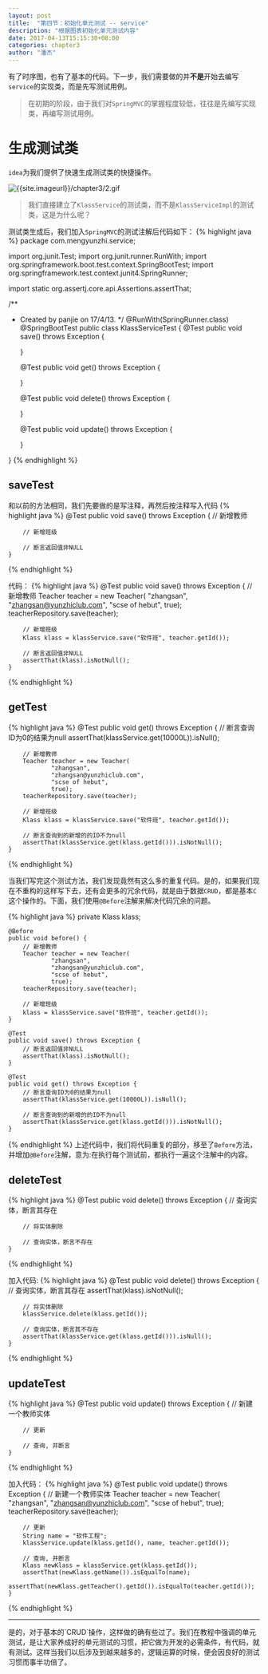 ```yaml
---
layout: post
title:  "第四节：初始化单元测试 -- service"
description: "根据图表初始化单元测试内容"
date: 2017-04-13T15:15:30+08:00
categories: chapter3
author: "潘杰"
---
```

有了时序图，也有了基本的代码。下一步，我们需要做的并**不是**开始去编写`service`的实现类，而是先写测试用例。

> 在初期的阶段，由于我们对`SpringMVC`的掌握程度较低，往往是先编写实现类，再编写测试用例。

# 生成测试类
`idea`为我们提供了快速生成测试类的快捷操作。

![{{site.imageurl}}/chapter3/2.gif]({{site.imageurl}}/chapter3/2.gif)

> 我们直接建立了`KlassService`的测试类，而不是`KlassServiceImpl`的测试类，这是为什么呢？

测试类生成后，我们加入`SpringMVC`的测试注解后代码如下：
{% highlight java %}
package com.mengyunzhi.service;

import org.junit.Test;
import org.junit.runner.RunWith;
import org.springframework.boot.test.context.SpringBootTest;
import org.springframework.test.context.junit4.SpringRunner;

import static org.assertj.core.api.Assertions.assertThat;

/**
 * Created by panjie on 17/4/13.
 */
@RunWith(SpringRunner.class)
@SpringBootTest
public class KlassServiceTest {
    @Test
    public void save() throws Exception {

    }

    @Test
    public void get() throws Exception {

    }

    @Test
    public void delete() throws Exception {

    }

    @Test
    public void update() throws Exception {

    }

}
{% endhighlight %}

## saveTest
和以前的方法相同，我们先要做的是写注释，再然后按注释写入代码
{% highlight java %}
    @Test
    public void save() throws Exception {
        // 新增教师
        
        // 新增班级

        // 断言返回值非NULL
    }
{% endhighlight %}

代码：
{% highlight java %}
    @Test
    public void save() throws Exception {
        // 新增教师
        Teacher teacher = new Teacher(
                "zhangsan",
                "zhangsan@yunzhiclub.com",
                "scse of hebut",
                true);
        teacherRepository.save(teacher);

        // 新增班级
        Klass klass = klassService.save("软件班", teacher.getId());

        // 断言返回值非NULL
        assertThat(klass).isNotNull();
    }
{% endhighlight %}


## getTest
{% highlight java %}
    @Test
    public void get() throws Exception {
        // 断言查询ID为0的结果为null
        assertThat(klassService.get(10000L)).isNull();

        // 新增教师
        Teacher teacher = new Teacher(
                "zhangsan",
                "zhangsan@yunzhiclub.com",
                "scse of hebut",
                true);
        teacherRepository.save(teacher);

        // 新增班级
        Klass klass = klassService.save("软件班", teacher.getId());

        // 断言查询到的新增的的ID不为null
        assertThat(klassService.get(klass.getId())).isNotNull();
    }
{% endhighlight %}

当我们写完这个测试方法，我们发现竟然有这么多的重复代码。是的，如果我们现在不重构的这样写下去，还有会更多的冗余代码，就是由于数据`CRUD`，都是基本`C`这个操作的。下面，我们使用`@Before`注解来解决代码冗余的问题。

{% highlight java %}
    private Klass klass;

    @Before
    public void before() {
        // 新增教师
        Teacher teacher = new Teacher(
                "zhangsan",
                "zhangsan@yunzhiclub.com",
                "scse of hebut",
                true);
        teacherRepository.save(teacher);

        // 新增班级
        klass = klassService.save("软件班", teacher.getId());
    }

    @Test
    public void save() throws Exception {
        // 断言返回值非NULL
        assertThat(klass).isNotNull();
    }

    @Test
    public void get() throws Exception {
        // 断言查询ID为0的结果为null
        assertThat(klassService.get(10000L)).isNull();

        // 断言查询到的新增的的ID不为null
        assertThat(klassService.get(klass.getId())).isNotNull();
    }

{% endhighlight %}
上述代码中，我们将代码重复的部分，移至了`Before`方法，并增加`@Before`注解，意为:在执行每个测试前，都执行一遍这个注解中的内容。

## deleteTest
{% highlight java %}
    @Test
    public void delete() throws Exception {
        // 查询实体，断言其存在

        // 将实体删除

        // 查询实体，断言不存在
    }
{% endhighlight %}

加入代码:
{% highlight java %}
    @Test
    public void delete() throws Exception {
        // 查询实体，断言其存在
        assertThat(klass).isNotNull();

        // 将实体删除
        klassService.delete(klass.getId());

        // 查询实体，断言其不存在
        assertThat(klassService.get(klass.getId())).isNull();
    }
{% endhighlight %}

## updateTest
{% highlight java %}
    @Test
    public void update() throws Exception {
        // 新建一个教师实体

        // 更新

        // 查询, 并断言
    }
{% endhighlight %}

加入代码：
{% highlight java %}
    @Test
    public void update() throws Exception {
        // 新建一个教师实体
        Teacher teacher = new Teacher(
                "zhangsan",
                "zhangsan@yunzhiclub.com",
                "scse of hebut",
                true);
        teacherRepository.save(teacher);

        // 更新
        String name = "软件工程";
        klassService.update(klass.getId(), name, teacher.getId());

        // 查询, 并断言
        Klass newKlass = klassService.get(klass.getId());
        assertThat(newKlass.getName()).isEqualTo(name);
        assertThat(newKlass.getTeacher().getId()).isEqualTo(teacher.getId());
    }
{% endhighlight %}
    
<hr />
是的，对于基本的`CRUD`操作，这样做的确有些过了。我们在教程中强调的单元测试，是让大家养成好的单元测试的习惯，把它做为开发的必需条件，有代码，就有测试。这样当我们以后涉及到越来越多的，逻辑运算的时候，便会因良好的测试习惯而事半功倍了。


